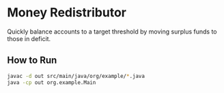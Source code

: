 # Money Redistributor

Quickly balance accounts to a target threshold by moving surplus funds to those in deficit.

## How to Run

```bash
javac -d out src/main/java/org/example/*.java
java -cp out org.example.Main
